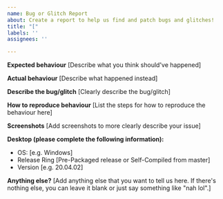 ```yaml
---
name: Bug or Glitch Report
about: Create a report to help us find and patch bugs and glitches!
title: "["
labels: ''
assignees: ''

---
```


**Expected behaviour**
[Describe what you think should've happened]

**Actual behaviour**
[Describe what happened instead]

**Describe the bug/glitch**
[Clearly describe the bug/glitch]

**How to reproduce behaviour**
[List the steps for how to reproduce the behaviour here]

**Screenshots**
[Add screenshots to more clearly describe your issue]

**Desktop (please complete the following information):**
 - OS: [e.g. Windows]
 - Release Ring [Pre-Packaged release or Self-Compiled from master]
 - Version [e.g. 20.04.02]

**Anything else?**
[Add anything else that you want to tell us here. If there's nothing else, you can leave it blank or just say something like "nah lol".]
